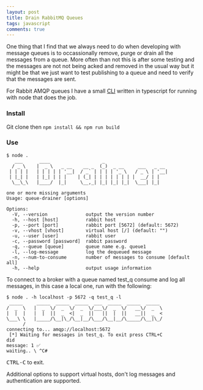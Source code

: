 ```yaml
---
layout: post
title: Drain RabbitMQ Queues
tags: javascript
comments: true
---
```

One thing that I find that we always need to do when developing with message queues is to occassionally remove, purge or drain all the messages from a queue.  More often than not this is after some testing and the messages are not not being acked and removed in the usual way but it might be that we just want to test publishing to a queue and need to verify that the messages are sent.

For Rabbit AMQP queues I have a small [CLI](https://github.com/eharrow/amq-queue-drainer) written in typescript for running with node that does the job.

### Install
Git clone then `npm install && npm run build`

### Use
```
$ node .
   ___      ____                   _                       
  / _ \    |  _ \   _ __    __ _  (_)  _ __     ___   _ __ 
 | | | |   | | | | | '__|  / _` | | | | '_ \   / _ \ | '__|
 | |_| |   | |_| | | |    | (_| | | | | | | | |  __/ | |   
  \__\_\   |____/  |_|     \__,_| |_| |_| |_|  \___| |_|   
                                                           
one or more missing arguments
Usage: queue-drainer [options]

Options:
  -V, --version              output the version number
  -h, --host [host]          rabbit host
  -p, --port [port]          rabbit port [5672] (default: 5672)
  -v, --vhost [vhost]        virtual host [/] (default: "")
  -u, --user [user]          rabbit user
  -c, --password [password]  rabbit password
  -q, --queue [queue]        queue name e.g. queue1
  -l, --log-message          log the dequeued message
  -n, --num-to-consume       number of messages to consume [default all]
  -h, --help                 output usage information
```
To connect to a broker with a queue named test_q consume and log all messages, in this case a local one, run with the following:
```
$ node . -h localhost -p 5672 -q test_q -l
 _____     _____  _____  _____  ___  _____  _____  _____ 
/  _  \   |  _  \/  _  \/  _  \/___\/  _  \/   __\/  _  \
|  |  |   |  |  ||  _  <|  _  ||   ||  |  ||   __||  _  <
\___\ \   |_____/\__|\_/\__|__/\___/\__|__/\_____/\__|\_/
      /                                                  
connecting to... amqp://localhost:5672
 [*] Waiting for messages in test_q. To exit press CTRL+C
did
message: 1 ✅
waiting.. \ ^C#
```

<kbd>CTRL-C</kbd> to exit.

Additional options to support virtual hosts, don't log messages and authentication are supported.

